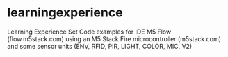 # learningexperience
Learning Experience Set
Code examples for IDE M5 Flow (flow.m5stack.com) using an M5 Stack Fire microcontroller (m5stack.com) and some sensor units (ENV, RFID, PIR, LIGHT, COLOR, MIC, V2)
